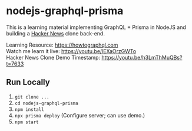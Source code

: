 # nodejs-graphql-prisma
This is a learning material implementing GraphQL + Prisma in NodeJS and building a [Hacker News](https://news.ycombinator.com/) clone back-end.

Learning Resource: https://howtographql.com <br/>
Watch me learn it live: https://youtu.be/lEXaOrzGWTo <br/>
Hacker News Clone Demo Timestamp: https://youtu.be/h3LmThMuQBs?t=7633

## Run Locally
  1. `git clone ...`
  2. `cd nodejs-graphql-prisma`
  3. `npm install`
  4. `npx prisma deploy` (Configure server; can use demo.)
  5. `npm start`
